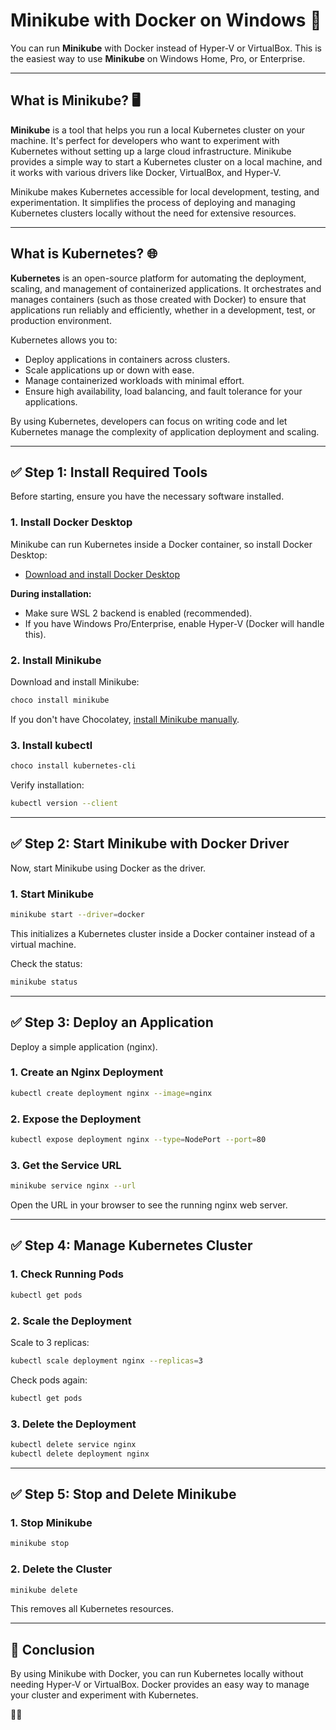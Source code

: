 # Minikube with Docker on Windows 🚀

You can run **Minikube** with Docker instead of Hyper-V or VirtualBox. This is the easiest way to use **Minikube** on Windows Home, Pro, or Enterprise.

---

## What is Minikube? 🖥️

**Minikube** is a tool that helps you run a local Kubernetes cluster on your machine. It's perfect for developers who want to experiment with Kubernetes without setting up a large cloud infrastructure. Minikube provides a simple way to start a Kubernetes cluster on a local machine, and it works with various drivers like Docker, VirtualBox, and Hyper-V.

Minikube makes Kubernetes accessible for local development, testing, and experimentation. It simplifies the process of deploying and managing Kubernetes clusters locally without the need for extensive resources.

---

## What is Kubernetes? 🌐

**Kubernetes** is an open-source platform for automating the deployment, scaling, and management of containerized applications. It orchestrates and manages containers (such as those created with Docker) to ensure that applications run reliably and efficiently, whether in a development, test, or production environment.

Kubernetes allows you to:
- Deploy applications in containers across clusters.
- Scale applications up or down with ease.
- Manage containerized workloads with minimal effort.
- Ensure high availability, load balancing, and fault tolerance for your applications.

By using Kubernetes, developers can focus on writing code and let Kubernetes manage the complexity of application deployment and scaling.

---

## ✅ Step 1: Install Required Tools

Before starting, ensure you have the necessary software installed.

### 1. Install Docker Desktop

Minikube can run Kubernetes inside a Docker container, so install Docker Desktop:

- [Download and install Docker Desktop](https://www.docker.com/products/docker-desktop/)

**During installation:**
- Make sure WSL 2 backend is enabled (recommended).
- If you have Windows Pro/Enterprise, enable Hyper-V (Docker will handle this).

### 2. Install Minikube

Download and install Minikube:
```bash
choco install minikube
```
If you don't have Chocolatey, [install Minikube manually](https://minikube.sigs.k8s.io/docs/start/).

### 3. Install kubectl

```bash
choco install kubernetes-cli
```
Verify installation:
```bash
kubectl version --client
```

---

## ✅ Step 2: Start Minikube with Docker Driver

Now, start Minikube using Docker as the driver.

### 1. Start Minikube
```bash
minikube start --driver=docker
```
This initializes a Kubernetes cluster inside a Docker container instead of a virtual machine.

Check the status:
```bash
minikube status
```

---

## ✅ Step 3: Deploy an Application

Deploy a simple application (nginx).

### 1. Create an Nginx Deployment
```bash
kubectl create deployment nginx --image=nginx
```

### 2. Expose the Deployment
```bash
kubectl expose deployment nginx --type=NodePort --port=80
```

### 3. Get the Service URL
```bash
minikube service nginx --url
```
Open the URL in your browser to see the running nginx web server.

---

## ✅ Step 4: Manage Kubernetes Cluster

### 1. Check Running Pods
```bash
kubectl get pods
```

### 2. Scale the Deployment
Scale to 3 replicas:
```bash
kubectl scale deployment nginx --replicas=3
```
Check pods again:
```bash
kubectl get pods
```

### 3. Delete the Deployment
```bash
kubectl delete service nginx
kubectl delete deployment nginx
```

---

## ✅ Step 5: Stop and Delete Minikube

### 1. Stop Minikube
```bash
minikube stop
```

### 2. Delete the Cluster
```bash
minikube delete
```
This removes all Kubernetes resources.

---

## 🎯 Conclusion

By using Minikube with Docker, you can run Kubernetes locally without needing Hyper-V or VirtualBox. Docker provides an easy way to manage your cluster and experiment with Kubernetes.

🚀😊


